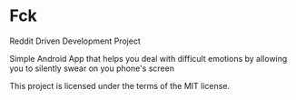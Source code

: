 # Fck

Reddit Driven Development Project

Simple Android App that helps you deal with difficult emotions by allowing you to silently swear on you phone's screen

This project is licensed under the terms of the MIT license.
